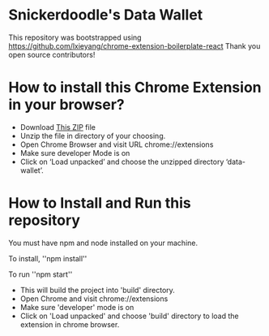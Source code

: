 # Snickerdoodle's Data Wallet

This repository was bootstrapped using
https://github.com/lxieyang/chrome-extension-boilerplate-react
Thank you open source contributors!

# How to install this Chrome Extension in your browser?

- Download [This ZIP](https://drive.google.com/file/d/1P3HQDbiG2QAbNaIiPNj87ZXsO2y8AHWz/view?usp=sharing) file
- Unzip the file in directory of your choosing.
- Open Chrome Browser and visit URL chrome://extensions
- Make sure developer Mode is on
- Click on ‘Load unpacked’ and choose the unzipped directory ‘data-wallet’.

# How to Install and Run this repository

You must have npm and node installed on your machine.

To install,
''npm install''

To run
''npm start''

- This will build the project into 'build' directory.
- Open Chrome and visit chrome://extensions
- Make sure 'developer' mode is on
- Click on 'Load unpacked' and choose 'build' directory to load the extension in chrome browser.
